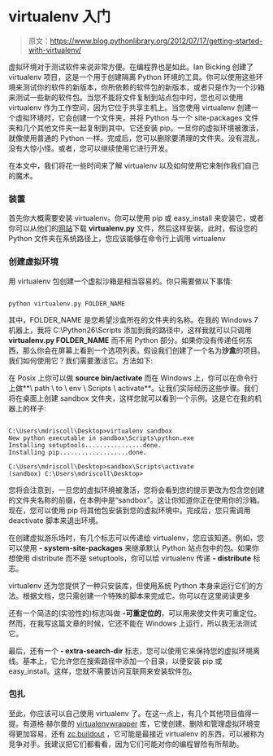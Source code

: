 # virtualenv 入门

> 原文：<https://www.blog.pythonlibrary.org/2012/07/17/getting-started-with-virtualenv/>

虚拟环境对于测试软件来说非常方便。在编程界也是如此。Ian Bicking 创建了 virtualenv 项目，这是一个用于创建隔离 Python 环境的工具。你可以使用这些环境来测试你的软件的新版本，你所依赖的软件包的新版本，或者只是作为一个沙箱来测试一些新的软件包。当您不能将文件复制到站点包中时，您也可以使用 virtualenv 作为工作空间，因为它位于共享主机上。当您使用 virtualenv 创建一个虚拟环境时，它会创建一个文件夹，并将 Python 与一个 site-packages 文件夹和几个其他文件夹一起复制到其中。它还安装 pip。一旦你的虚拟环境被激活，就像使用普通的 Python 一样。完成后，您可以删除要清理的文件夹。没有混乱，没有大惊小怪。或者，您可以继续使用它进行开发。

在本文中，我们将花一些时间来了解 virtualenv 以及如何使用它来制作我们自己的魔术。

### 装置

首先你大概需要安装 virtualenv。你可以使用 pip 或 easy_install 来安装它，或者你可以从他们的[网站](http://www.virtualenv.org/en/latest/index.html)下载 **virtualenv.py** 文件，然后这样安装。此时，假设您的 Python 文件夹在系统路径上，您应该能够在命令行上调用 virtualenv

### 创建虚拟环境

用 virtualenv 包创建一个虚拟沙箱是相当容易的。你只需要做以下事情:

```

python virtualenv.py FOLDER_NAME

```

其中，FOLDER_NAME 是您希望沙盒所在的文件夹的名称。在我的 Windows 7 机器上，我将 C:\Python26\Scripts 添加到我的路径中，这样我就可以只调用 **virtualenv.py FOLDER_NAME** 而不用 Python 部分。如果你没有传递任何东西，那么你会在屏幕上看到一个选项列表。假设我们创建了一个名为**沙盒**的项目。我们如何使用它？我们需要激活它。方法如下:

在 Posix 上你可以做 **source bin/activate** 而在 Windows 上，你可以在命令行上做**\ path \ to \ env \ Scripts \ activate**。让我们实际经历这些步骤。我们将在桌面上创建 sandbox 文件夹，这样您就可以看到一个示例。这是它在我的机器上的样子:

```

C:\Users\mdriscoll\Desktop>virtualenv sandbox
New python executable in sandbox\Scripts\python.exe
Installing setuptools................done.
Installing pip...................done.

C:\Users\mdriscoll\Desktop>sandbox\Scripts\activate
(sandbox) C:\Users\mdriscoll\Desktop>

```

您将会注意到，一旦您的虚拟环境被激活，您将会看到您的提示更改为包含您创建的文件夹名称的前缀，在本例中是“sandbox”。这让你知道你正在使用你的沙箱。现在，您可以使用 pip 将其他包安装到您的虚拟环境中。完成后，您只需调用 deactivate 脚本来退出环境。

在创建虚拟游乐场时，有几个标志可以传递给 virtualenv，您应该知道。例如，您可以使用 **- system-site-packages** 来继承默认 Python 站点包中的包。如果你想使用 distribute 而不是 setuptools，你可以给 virtualenv 传递 **- distribute** 标志。

virtualenv 还为您提供了一种只安装库，但使用系统 Python 本身来运行它们的方法。根据文档，您只需创建一个特殊的脚本来完成它。你可以在这里阅读更多

还有一个简洁的(实验性的)标志叫做 **-可重定位的**，可以用来使文件夹可重定位。然而，在我写这篇文章的时候，它还不能在 Windows 上运行，所以我无法测试它。

最后，还有一个 **- extra-search-dir** 标志，您可以使用它来保持您的虚拟环境离线。基本上，它允许您在搜索路径中添加一个目录，以便安装 pip 或 easy_install。这样，您就不需要访问互联网来安装软件包。

### 包扎

至此，你应该可以自己使用 virtualenv 了。在这一点上，有几个其他项目值得一提。有道格·赫尔曼的 [virtualenvwrapper](http://www.doughellmann.com/projects/virtualenvwrapper/) 库，它使创建、删除和管理虚拟环境变得更加容易，还有 [zc.buildout](http://www.buildout.org/) ，它可能是最接近 virtualenv 的东西，可以被称为竞争对手。我建议把它们都看看，因为它们可能对你的编程冒险有所帮助。